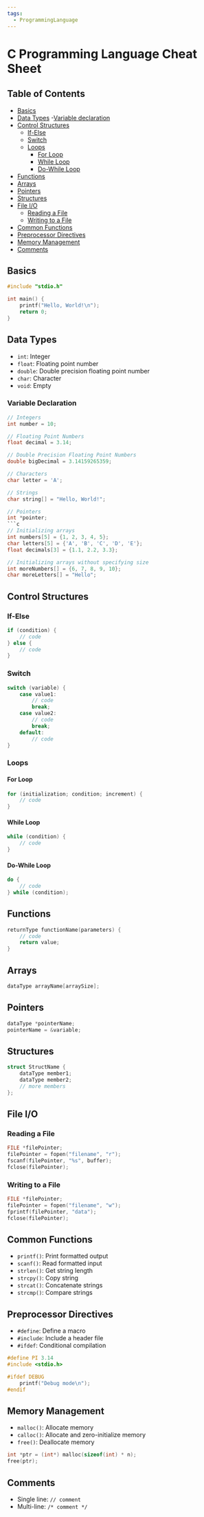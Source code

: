 ```yaml
---
tags:
  - ProgrammingLanguage
---
```


# C Programming Language Cheat Sheet

## Table of Contents

- [Basics](#basics)
- [Data Types](#data%20types)
    -[Variable declaration](#variable%20declaration)
- [Control Structures](#control%20structures)
  - [If-Else](#If-Else)
  - [Switch](#switch)
  - [Loops](#loops)
    - [For Loop](#for%20loop)
    - [While Loop](#while%20loop)
    - [Do-While Loop](#Do-While%20Loop)
- [Functions](#functions)
- [Arrays](#arrays)
- [Pointers](#pointers)
- [Structures](#structures)
- [File I/O](#file%20i/o)
  - [Reading a File](#reading%20a%20file)
  - [Writing to a File](#writing%20to%20a%20file)
- [Common Functions](#common%20functions)
- [Preprocessor Directives](#preprocessor%20directives)
- [Memory Management](#memory%20management)
- [Comments](#comments)

## Basics

```c
#include "stdio.h"

int main() {
    printf("Hello, World!\n");
    return 0;
}
```

## Data Types

- `int`: Integer
- `float`: Floating point number
- `double`: Double precision floating point number
- `char`: Character
- `void`: Empty

### Variable Declaration

```c
// Integers
int number = 10;

// Floating Point Numbers
float decimal = 3.14;

// Double Precision Floating Point Numbers
double bigDecimal = 3.14159265359;

// Characters
char letter = 'A';

// Strings
char string[] = "Hello, World!";

// Pointers
int *pointer;
```c
// Initializing arrays
int numbers[5] = {1, 2, 3, 4, 5};
char letters[5] = {'A', 'B', 'C', 'D', 'E'};
float decimals[3] = {1.1, 2.2, 3.3};

// Initializing arrays without specifying size
int moreNumbers[] = {6, 7, 8, 9, 10};
char moreLetters[] = "Hello";
```

## Control Structures
### If-Else
```c
if (condition) {
    // code
} else {
    // code
}
```

### Switch

```c
switch (variable) {
    case value1:
        // code
        break;
    case value2:
        // code
        break;
    default:
        // code
}
```

### Loops

#### For Loop

```c
for (initialization; condition; increment) {
    // code
}
```

#### While Loop

```c
while (condition) {
    // code
}
```

#### Do-While Loop

```c
do {
    // code
} while (condition);
```

## Functions

```c
returnType functionName(parameters) {
    // code
    return value;
}
```

## Arrays

```c
dataType arrayName[arraySize];
```

## Pointers

```c
dataType *pointerName;
pointerName = &variable;
```

## Structures

```c
struct StructName {
    dataType member1;
    dataType member2;
    // more members
};
```

## File I/O

### Reading a File

```c
FILE *filePointer;
filePointer = fopen("filename", "r");
fscanf(filePointer, "%s", buffer);
fclose(filePointer);
```

### Writing to a File

```c
FILE *filePointer;
filePointer = fopen("filename", "w");
fprintf(filePointer, "data");
fclose(filePointer);
```

## Common Functions

- `printf()`: Print formatted output
- `scanf()`: Read formatted input
- `strlen()`: Get string length
- `strcpy()`: Copy string
- `strcat()`: Concatenate strings
- `strcmp()`: Compare strings

## Preprocessor Directives

- `#define`: Define a macro
- `#include`: Include a header file
- `#ifdef`: Conditional compilation

```c
#define PI 3.14
#include <stdio.h>

#ifdef DEBUG
    printf("Debug mode\n");
#endif
```

## Memory Management

- `malloc()`: Allocate memory
- `calloc()`: Allocate and zero-initialize memory
- `free()`: Deallocate memory

```c
int *ptr = (int*) malloc(sizeof(int) * n);
free(ptr);
```

## Comments

- Single line: `// comment`
- Multi-line: `/* comment */`
